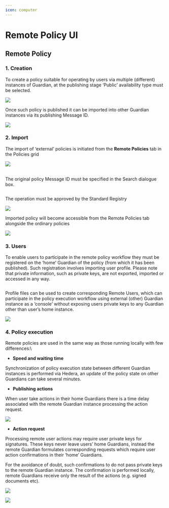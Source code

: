 ```yaml
---
icon: computer
---
```


# Remote Policy UI

## **Remote Policy**

### **1. Creation**

To create a policy suitable for operating by users via multiple (different) instances of Guardian, at the publishing stage ‘Public’ availability type must be selected.

![](<../../../.gitbook/assets/0 (25).png>)

Once such policy is published it can be imported into other Guardian instances via its publishing Message ID.

![](<../../../.gitbook/assets/1 (26).png>)

### **2. Import**

The import of ‘external’ policies is initiated from the **Remote Policies** tab in the Policies grid

![](<../../../.gitbook/assets/2 (28).png>)

\
The original policy Message ID must be specified in the Search dialogue box.

<figure><img src="../../../.gitbook/assets/3 (24).png" alt=""><figcaption></figcaption></figure>

The operation must be approved by the Standard Registry

![](<../../../.gitbook/assets/4 (22).png>)

Imported policy will become accessible from the Remote Policies tab alongside the ordinary policies

![](<../../../.gitbook/assets/5 (25).png>)

### **3. Users**

To enable users to participate in the remote policy workflow they must be registered on the ‘home’ Guardian of the policy (from which it has been published). Such registration involves importing user profile. Please note that private information, such as private keys, are not exported, imported or accessed in any way.

<figure><img src="../../../.gitbook/assets/6 (24).png" alt=""><figcaption></figcaption></figure>

Profile files can be used to create corresponding Remote Users, which can participate in the policy execution workflow using external (other) Guardian instance as a ‘console’ without exposing users private keys to any Guardian other than user’s home instance.

![](<../../../.gitbook/assets/7 (24).png>)

### **4. Policy execution**

Remote policies are used in the same way as those running locally with few differences:\


* **Speed and waiting time**

Synchronization of policy execution state between different Guardian instances is performed via Hedera, an update of the policy state on other Guardians can take several minutes.

* **Publishing actions**

When user take actions in their home Guardians there is a time delay associated with the remote Guardian instance processing the action request.

![](<../../../.gitbook/assets/8 (24).png>)

* **Action request**

Processing remote user actions may require user private keys for signatures. These keys never leave users’ home Guardians, instead the remote Guardian formulates corresponding requests which require user action confirmations in their ‘home’ Guardians.

For the avoidance of doubt, such confirmations to do not pass private keys to the remote Guardian instance. The confirmation is performed locally, remote Guardians receive only the result of the actions (e.g. signed documents etc).

![](<../../../.gitbook/assets/9 (21).png>)

![](<../../../.gitbook/assets/10 (22).png>)
